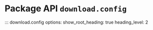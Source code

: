 # Package API `download.config`

::: download.config
    options:
      show_root_heading: true
      heading_level: 2
